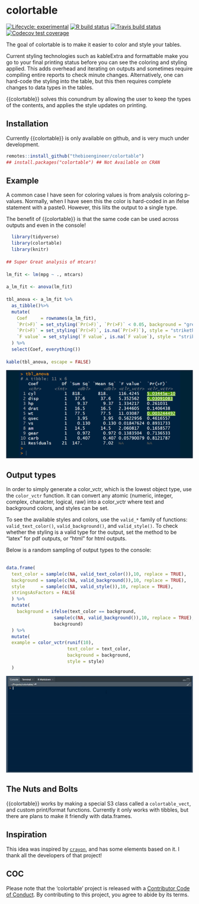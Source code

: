 
<!-- README.md is generated from README.Rmd. Please edit that file -->

# colortable

<!-- badges: start -->

[![Lifecycle:
experimental](https://img.shields.io/badge/lifecycle-experimental-orange.svg)](https://www.tidyverse.org/lifecycle/#experimental)
[![R build
status](https://github.com/thebioengineer/colortable/workflows/R-CMD-check/badge.svg)](https://github.com/thebioengineer/colortable/actions)
[![Travis build
status](https://travis-ci.org/thebioengineer/colortable.svg?branch=master)](https://travis-ci.org/thebioengineer/colortable)
[![Codecov test
coverage](https://codecov.io/gh/thebioengineer/colortable/branch/master/graph/badge.svg)](https://codecov.io/gh/thebioengineer/colortable?branch=master)
<!-- badges: end -->

The goal of colortable is to make it easier to color and style your
tables.

Current styling technologies such as kableExtra and formattable make you
go to your final printing status before you can see the coloring and
styling applied. This adds overhead and iterating on outputs and
sometimes require compiling entire reports to check minute changes.
Alternatively, one can hard-code the styling into the table, but this
then requires complete changes to data types in the tables.

{{colortable}} solves this conundrum by allowing the user to keep the
types of the contents, and applies the style updates on printing.

## Installation

<!-- You can install the released version of colortable from [CRAN](https://CRAN.R-project.org) with: -->

Currently {{colortable}} is only available on github, and is very much
under development.

``` r
remotes::install_github("thebioengineer/colortable")
## install.packages("colortable") ## Not Available on CRAN
```

## Example

A common case I have seen for coloring values is from analysis coloring
p-values. Normally, when I have seen this the color is hard-coded in an
ifelse statement with a paste0. However, this liits the output to a
single type.

The benefit of {{colortable}} is that the same code can be used across
outputs and even in the console\!

``` r
  library(tidyverse)
  library(colortable)
  library(knitr)

## Super Great analysis of mtcars!

lm_fit <- lm(mpg ~ ., mtcars)

a_lm_fit <- anova(lm_fit)

tbl_anova <- a_lm_fit %>% 
  as_tibble()%>% 
  mutate(
    Coef     = rownames(a_lm_fit),
    `Pr(>F)` = set_styling(`Pr(>F)`, `Pr(>F)` < 0.05, background = "green", style = "underline"),
    `Pr(>F)` = set_styling(`Pr(>F)`, is.na(`Pr(>F)`), style = "strikethrough", text_color = "silver"),
    `F value` = set_styling(`F value`, is.na(`F value`), style = "strikethrough", text_color = "silver")
  ) %>% 
  select(Coef, everything())

kable(tbl_anova, escape = FALSE)
```

![examples](inst/media/output_gifs.gif)

## Output types

In order to simply generate a color\_vctr, which is the lowest object
type, use the `color_vctr` function. It can convert any atomic (numeric,
integer, complex, character, logical, raw) into a color\_vctr where text
and background colors, and styles can be set.

To see the available styles and colors, use the `valid_*` family of
functions: `valid_text_color()`, `valid_background()`, and
`valid_style()`. To check whether the styling is a valid type for the
output, set the method to be “latex” for pdf outputs, or “html” for html
outputs.

Below is a random sampling of output types to the console:

``` r

data.frame(
  text_color = sample(c(NA, valid_text_color()),10, replace = TRUE),
  background = sample(c(NA, valid_background()),10, replace = TRUE),
  style      = sample(c(NA, valid_style()),10, replace = TRUE),
  stringsAsFactors = FALSE
  ) %>% 
  mutate(
    background = ifelse(text_color == background, 
                  sample(c(NA, valid_background()),10, replace = TRUE),
                  background)
  ) %>% 
  mutate(
  example = color_vctr(runif(10),
                       text_color = text_color,
                       background = background,
                       style = style)
  )
```

![examples](inst/media/multiple_output_types.gif)

## The Nuts and Bolts

{{colortable}} works by making a special S3 class called a
`colortable_vect`, and custom print/format functions. Currently it only
works with tibbles, but there are plans to make it friendly with
data.frames.

## Inspiration

This idea was inspired by [`crayon`](https://github.com/r-lib/crayon),
and has some elements based on it. I thank all the developers of that
project\!

## COC

Please note that the ‘colortable’ project is released with a
[Contributor Code of Conduct](CODE_OF_CONDUCT.md). By contributing to
this project, you agree to abide by its terms.
